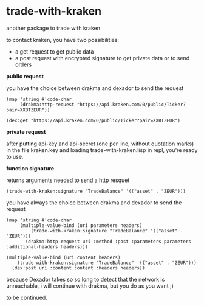 # trade-with-kraken

another package to trade with kraken

to contact kraken, you have two possibilities:
- a get request to get public data
- a post request with encrypted signature to get private data or to send orders

__public request__

you have the choice between drakma and dexador to send the request

```
(map 'string #'code-char
     (drakma:http-request "https://api.kraken.com/0/public/Ticker?pair=XXBTZEUR"))
```

```
(dex:get "https://api.kraken.com/0/public/Ticker?pair=XXBTZEUR")
```

__private request__

after putting api-key and api-secret (one per line, without quotation marks) in the file kraken.key and loading trade-with-kraken.lisp in repl, you're ready to use.

__function signature__

returns arguments needed to send a http resquet

``` (trade-with-kraken:signature "TradeBalance" '(("asset" . "ZEUR"))) ```

you have always the choice between drakma and dexador to send the request

```
(map 'string #'code-char
     (multiple-value-bind (uri parameters headers) 
         (trade-with-kraken:signature "TradeBalance" '(("asset" . "ZEUR")))
       (drakma:http-request uri :method :post :parameters parameters :additional-headers headers)))
```
```
(multiple-value-bind (uri content headers) 
    (trade-with-kraken:signature "TradeBalance" '(("asset" . "ZEUR")))
  (dex:post uri :content content :headers headers))
```

because Dexador takes so so long to detect that the network is unreachable, i will continue with drakma, but you do as you want ;)



to be continued.

